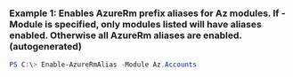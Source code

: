 ### Example 1: Enables AzureRm prefix aliases for Az modules. If -Module is specified, only modules listed will have aliases enabled. Otherwise all AzureRm aliases are enabled. (autogenerated)
```powershell
PS C:\> Enable-AzureRmAlias -Module Az.Accounts
```

